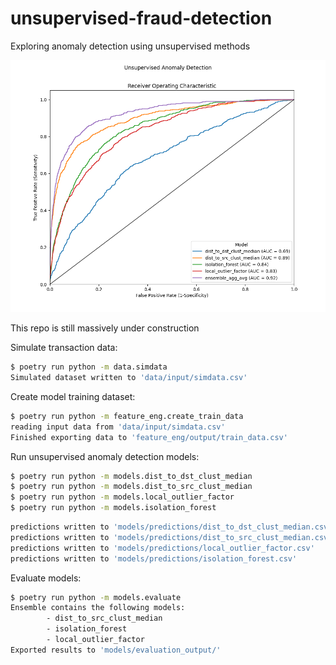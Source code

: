 # unsupervised-fraud-detection
Exploring anomaly detection using unsupervised methods

![](./models/evaluation_output/roc_auc.png)

This repo is still massively under construction

Simulate transaction data:
```bash
$ poetry run python -m data.simdata
Simulated dataset written to 'data/input/simdata.csv'
```

Create model training dataset:
```bash
$ poetry run python -m feature_eng.create_train_data
reading input data from 'data/input/simdata.csv'
Finished exporting data to 'feature_eng/output/train_data.csv'
```

Run unsupervised anomaly detection models:
```bash
$ poetry run python -m models.dist_to_dst_clust_median
$ poetry run python -m models.dist_to_src_clust_median
$ poetry run python -m models.local_outlier_factor
$ poetry run python -m models.isolation_forest
```
```bash
predictions written to 'models/predictions/dist_to_dst_clust_median.csv'
predictions written to 'models/predictions/dist_to_src_clust_median.csv'
predictions written to 'models/predictions/local_outlier_factor.csv'
predictions written to 'models/predictions/isolation_forest.csv'
```

Evaluate models:
```bash
$ poetry run python -m models.evaluate
Ensemble contains the following models:
        - dist_to_src_clust_median
        - isolation_forest
        - local_outlier_factor
Exported results to 'models/evaluation_output/'
```
